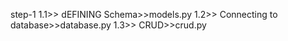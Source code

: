 step-1
1.1>>
dEFINING Schema>>models.py
1.2>>
Connecting to database>>database.py
1.3>>
CRUD>>crud.py
